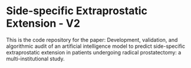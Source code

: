 # Side-specific Extraprostatic Extension - V2
This is the code repository for the paper: Development, validation, and algorithmic audit of an artificial intelligence model to  predict side-specific extraprostatic extension in patients undergoing radical prostatectomy: a multi-institutional study.
